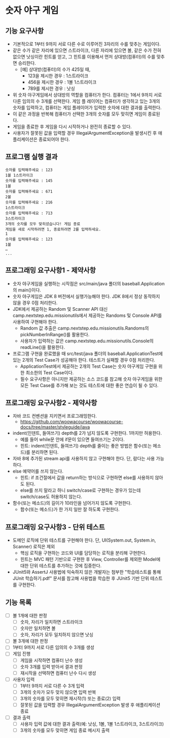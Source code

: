 # 숫자 야구 게임

## 기능 요구사항
- 기본적으로 1부터 9까지 서로 다른 수로 이루어진 3자리의 수를 맞추는 게임이다.
- 같은 수가 같은 자리에 있으면 스트라이크, 다른 자리에 있으면 볼, 같은 수가 전혀 없으면 낫싱이란 힌트를 얻고, 그 힌트를 이용해서 먼저 상대방(컴퓨터)의 수를 맞추면 승리한다.
  - [예] 상대방(컴퓨터)의 수가 425일 때,
    - 123을 제시한 경우 : 1스트라이크
    - 456을 제시한 경우 : 1볼 1스트라이크
    - 789를 제시한 경우 : 낫싱
- 위 숫자 야구게임에서 상대방의 역할을 컴퓨터가 한다. 컴퓨터는 1에서 9까지 서로 다른 임의의 수 3개를 선택한다. 게임 플 레이어는 컴퓨터가 생각하고 있는 3개의 숫자를 입력하고, 컴퓨터는 게임 플레이어가 입력한 숫자에 대한 결과를 출력한다.
- 이 같은 과정을 반복해 컴퓨터가 선택한 3개의 숫자를 모두 맞히면 게임이 종료된다.
- 게임을 종료한 후 게임을 다시 시작하거나 완전히 종료할 수 있다.
- 사용자가 잘못된 값을 입력할 경우 IllegalArgumentException을 발생시킨 후 애플리케이션은 종료되어야 한다.

## 프로그램 실행 결과
```
숫자를 입력해주세요 : 123
1볼 1스트라이크
숫자를 입력해주세요 : 145
1볼
숫자를 입력해주세요 : 671
2볼
숫자를 입력해주세요 : 216
1스트라이크
숫자를 입력해주세요 : 713
3스트라이크
3개의 숫자를 모두 맞히셨습니다! 게임 종료
게임을 새로 시작하려면 1, 종료하려면 2를 입력하세요.
1
숫자를 입력해주세요 : 123
1볼
…
...
```

## 프로그래밍 요구사항1 - 제약사항
- 숫자 야구게임을 실행하는 시작점은 src/main/java 폴더의 baseball.Application의 main()이다.
- 숫자 야구게임은 JDK 8 버전에서 실행가능해야 한다. JDK 8에서 정상 동작하지 않을 경우 0점 처리한다.
- JDK에서 제공하는 Random 및 Scanner API 대신 camp.nextstep.edu.missionutils에서 제공하는 Randoms 및 Console API를 사용하여 구현해야 한다.
  - Random 값 추출은 camp.nextstep.edu.missionutils.Randoms의 pickNumberInRange()를 활용한다.
  - 사용자가 입력하는 값은 camp.nextstep.edu.missionutils.Console의 readLine()을 활용한다.
- 프로그램 구현을 완료했을 때 src/test/java 폴더의 baseball.ApplicationTest에 있는 2개의 Test Case가 성공해야 한다. 테스트가 실패할 경우 0점 처리한다.
  - ApplicationTest에서 제공하는 2개의 Test Case는 숫자 야구게임 구현을 위한 최소한의 Test Case이다.
  - 필수 요구사항은 아니지만 제공하는 소스 코드를 참고해 숫자 야구게임을 위한 모든 Test Case를 추가해 보는 것도 테스트에 대한 좋은 연습이 될 수 있다.

## 프로그래밍 요구사항2 - 제약사항
- 자바 코드 컨벤션을 지키면서 프로그래밍한다.
  - https://github.com/woowacourse/woowacourse-docs/tree/master/styleguide/java
- indent(인덴트, 들여쓰기) depth를 2가 넘지 않도록 구현한다. 1까지만 허용한다.
  - 예를 들어 while문 안에 if문이 있으면 들여쓰기는 2이다.
  - 힌트: indent(인덴트, 들여쓰기) depth를 줄이는 좋은 방법은 함수(또는 메소드)를 분리하면 된다.
- 자바 8에 추가된 stream api를 사용하지 않고 구현해야 한다. 단, 람다는 사용 가능하다.
- else 예약어를 쓰지 않는다.
  - 힌트: if 조건절에서 값을 return하는 방식으로 구현하면 else를 사용하지 않아도 된다.
  - else를 쓰지 말라고 하니 switch/case로 구현하는 경우가 있는데 switch/case도 허용하지 않는다.
- 함수(또는 메소드)의 길이가 10라인을 넘어가지 않도록 구현한다.
  - 함수(또는 메소드)가 한 가지 일만 잘 하도록 구현한다.

## 프로그래밍 요구사항3 - 단위 테스트
- 도메인 로직에 단위 테스트를 구현해야 한다. 단, UI(System.out, System.in, Scanner) 로직은 제외
  - 핵심 로직을 구현하는 코드와 UI를 담당하는 로직을 분리해 구현한다.
  - 힌트는 MVC 패턴 기반으로 구현한 후 View, Controller를 제외한 Model에 대한 단위 테스트를 추가하는 것에 집중한다.
- JUnit5와 AssertJ 사용법에 익숙하지 않은 개발자는 첨부한 "학습테스트를 통해 JUnit 학습하기.pdf" 문서를 참고해 사용법을 학습한 후 JUnit5 기반 단위 테스트를 구현한다.

## 기능 목록
- [ ] 볼 1개에 대한 판정
  - [ ] 숫자, 자리가 일치하면 스트라이크
  - [ ] 숫자만 일치하면 볼
  - [ ] 숫자, 자리가 모두 일치하지 않으면 낫싱
- [ ] 볼 3개에 대한 판정
- [ ] 1부터 9까지 서로 다른 임의의 수 3개를 생성
- [ ] 게임 진행
  - [ ] 게임을 시작하면 컴퓨터 난수 생성
  - [ ] 숫자 3개를 입력 받아서 결과 판정
  - [ ] 재시작을 선택하면 컴퓨터 난수 다시 생성
- [ ] 사용자 입력
    - [ ] 1부터 9까지 서로 다른 수 3개 입력
    - [ ] 3개의 숫자가 모두 맞지 않으면 입력 반복
    - [ ] 3개의 숫자를 모두 맞히면 재시작(1) 또는 종료(2) 입력
    - [ ] 잘못된 값을 입력할 경우 IllegalArgumentException 발생 후 애플리케이션 종료
- [ ] 결과 출력
    - [ ] 사용자 입력 값에 대한 결과 출력(예: 낫싱, 1볼, 1볼 1스트라이크, 3스트라이크)
    - [ ] 3개의 숫자를 모두 맞히면 게임 종료 메시지 출력

